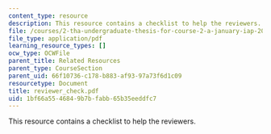 ```yaml
---
content_type: resource
description: This resource contains a checklist to help the reviewers.
file: /courses/2-tha-undergraduate-thesis-for-course-2-a-january-iap-2007/1bf66a5546849b7bfabb65b35eeddfc7_reviewer_check.pdf
file_type: application/pdf
learning_resource_types: []
ocw_type: OCWFile
parent_title: Related Resources
parent_type: CourseSection
parent_uid: 66f10736-c178-b883-af93-97a73f6d1c09
resourcetype: Document
title: reviewer_check.pdf
uid: 1bf66a55-4684-9b7b-fabb-65b35eeddfc7
---
```

This resource contains a checklist to help the reviewers.

